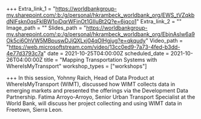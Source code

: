 +++
Extra_link_1 = "https://worldbankgroup-my.sharepoint.com/:b:/g/personal/hkrambeck_worldbank_org/EWS_tVZqkbdNlFskn0qsFkIBW1oiDqrWFinOt1GIIuBt2Q?e=6jqco1"
Extra_link_2 = ""
Image_path = ""
Slides_path = "https://worldbankgroup-my.sharepoint.com/:p:/g/personal/hkrambeck_worldbank_org/EbjnAsIw6a9Ok5ci6OhVW5MBpuswDJjQXLxj04qOlHgjug?e=qkqudy"
Video_path = "https://web.microsoftstream.com/video/13cc0ed9-7a73-4fed-b3dd-4e77d3793c7a"
date = 2021-10-25T04:00:00Z
scheduled_date = 2021-10-26T04:00:00Z
title = "Mapping Transportation Systems with WhereIsMyTransport"
workshop_types = ["workshops"]

+++
In this session, Yohnny Raich, Head of Data Product at WhereIsMyTransport (WIMT), discussed how WIMT collects data in emerging markets and presented the offerings via the Development Data Partnership. Fatima Arroyo-Arroyo, Senior Urban Transport Specialist at the World Bank, will discuss her project collecting and using WIMT data in Freetown, Sierra Leon.